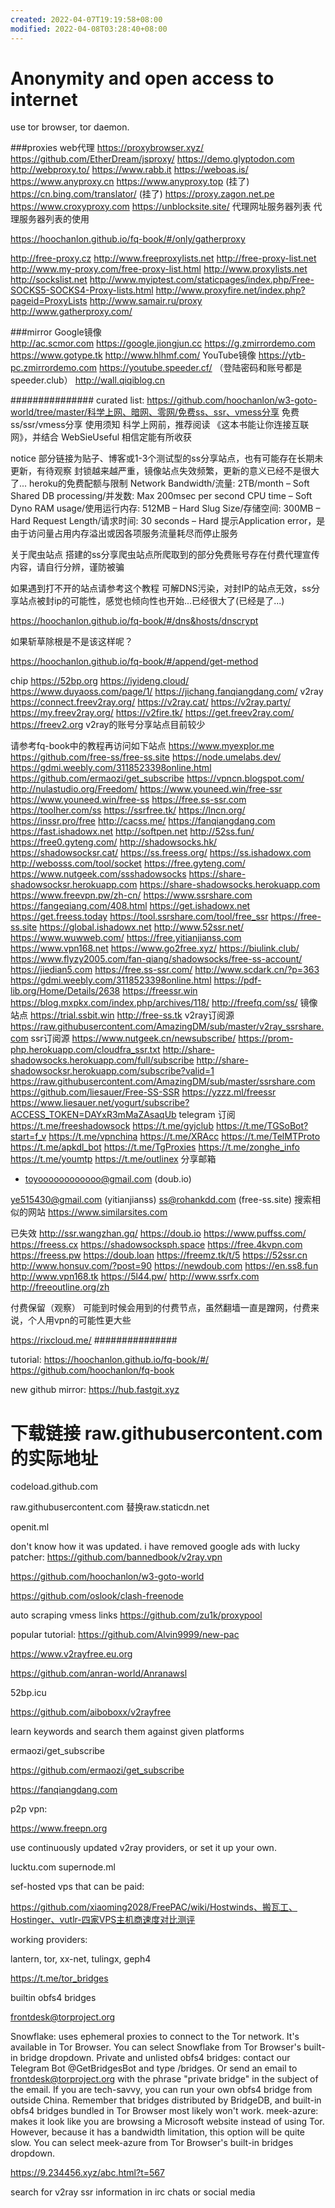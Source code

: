 ```yaml
---
created: 2022-04-07T19:19:58+08:00
modified: 2022-04-08T03:28:40+08:00
---
```


# Anonymity and open access to internet

use tor browser, tor daemon.

###proxies
web代理
https://proxybrowser.xyz/
https://github.com/EtherDream/jsproxy/
https://demo.glyptodon.com
http://webproxy.to/
https://www.rabb.it
https://weboas.is/
https://www.anyproxy.cn
https://www.anyproxy.top (挂了)
https://cn.bing.com/translator/ (挂了)
https://proxy.zagon.net.pe
https://www.croxyproxy.com
https://unblocksite.site/
代理网址服务器列表
代理服务器列表的使用

https://hoochanlon.github.io/fq-book/#/only/gatherproxy

http://free-proxy.cz
http://www.freeproxylists.net
http://free-proxy-list.net
http://www.my-proxy.com/free-proxy-list.html
http://www.proxylists.net
http://sockslist.net
http://www.myiptest.com/staticpages/index.php/Free-SOCKS5-SOCKS4-Proxy-lists.html
http://www.proxyfire.net/index.php?pageid=ProxyLists
http://www.samair.ru/proxy
http://www.gatherproxy.com/

###mirror
Google镜像  
http://ac.scmor.com
https://google.jiongjun.cc
https://g.zmirrordemo.com
https://www.gotype.tk
http://www.hlhmf.com/
YouTube镜像
https://ytb-pc.zmirrordemo.com
https://youtube.speeder.cf/ （登陆密码和账号都是speeder.club）
http://wall.qiqiblog.cn

###############
curated list:
https://github.com/hoochanlon/w3-goto-world/tree/master/科学上网、暗网、零网/免费ss、ssr、vmess分享
免费ss/ssr/vmess分享
使用须知
科学上网前，推荐阅读 《这本书能让你连接互联网》，并结合 WebSieUseful 相信定能有所收获

notice
部分链接为贴子、博客或1-3个测试型的ss分享站点，也有可能存在长期未更新，有待观察
封锁越来越严重，镜像站点失效频繁，更新的意义已经不是很大了...
heroku的免费配额与限制
Network Bandwidth/流量: 2TB/month – Soft
Shared DB processing/并发数: Max 200msec per second CPU time – Soft
Dyno RAM usage/使用运行内存: 512MB – Hard
Slug Size/存储空间: 300MB – Hard
Request Length/请求时间: 30 seconds – Hard
提示Application error，是由于访问量占用内存溢出或因各项服务流量耗尽而停止服务

关于爬虫站点
搭建的ss分享爬虫站点所爬取到的部分免费账号存在付费代理宣传内容，请自行分辨，谨防被骗

如果遇到打不开的站点请参考这个教程
可解DNS污染，对封IP的站点无效，ss分享站点被封ip的可能性，感觉也倾向性也开始...已经很大了(已经是了...)

https://hoochanlon.github.io/fq-book/#/dns&hosts/dnscrypt

如果斩草除根是不是该这样呢？

https://hoochanlon.github.io/fq-book/#/append/get-method

chip
https://52bp.org
https://iyideng.cloud/
https://www.duyaoss.com/page/1/
https://jichang.fanqiangdang.com/
v2ray
https://connect.freev2ray.org/
https://v2ray.cat/
https://v2ray.party/
https://my.freev2ray.org/
https://v2fire.tk/
https://get.freev2ray.com/
https://freev2.org
v2ray的账号分享站点目前较少

请参考fq-book中的教程再访问如下站点
https://www.myexplor.me
https://github.com/free-ss/free-ss.site
https://node.umelabs.dev/
https://gdmi.weebly.com/3118523398online.html
https://github.com/ermaozi/get_subscribe
https://vpncn.blogspot.com/
http://nulastudio.org/Freedom/
https://www.youneed.win/free-ssr
https://www.youneed.win/free-ss
https://free.ss-ssr.com
https://toolher.com/ss
https://ssrfree.tk/
https://lncn.org/
https://inssr.pro/free
http://cacss.me/
https://fanqiangdang.com
https://fast.ishadowx.net
http://softpen.net
http://52ss.fun/
https://free0.gyteng.com/
http://shadowsocks.hk/
https://shadowsocksr.cat/
https://ss.freess.org/
https://ss.ishadowx.com
http://webosss.com/tool/socket
https://free.gyteng.com/
https://www.nutgeek.com/ssshadowsocks
https://share-shadowsocksr.herokuapp.com
https://share-shadowsocks.herokuapp.com
https://www.freevpn.pw/zh-cn/
https://www.ssrshare.com
https://fangeqiang.com/408.html
https://get.ishadowx.net
https://get.freess.today
https://tool.ssrshare.com/tool/free_ssr
https://free-ss.site
https://global.ishadowx.net
http://www.52ssr.net/
https://www.wuwweb.com/
https://free.yitianjianss.com
https://www.vpn168.net
https://www.go2free.xyz/
https://biulink.club/
https://www.flyzy2005.com/fan-qiang/shadowsocks/free-ss-account/
https://jiedian5.com
https://free.ss-ssr.com/
http://www.scdark.cn/?p=363
https://gdmi.weebly.com/3118523398online.html
https://pdf-lib.org/Home/Details/2638
https://freessr.win
https://blog.mxpkx.com/index.php/archives/118/
http://freefq.com/ss/
镜像站点
https://trial.ssbit.win
http://free-ss.tk
v2ray订阅源
https://raw.githubusercontent.com/AmazingDM/sub/master/v2ray_ssrshare.com
ssr订阅源
https://www.nutgeek.cn/newsubscribe/
https://prom-php.herokuapp.com/cloudfra_ssr.txt
http://share-shadowsocks.herokuapp.com/full/subscribe
http://share-shadowsocksr.herokuapp.com/subscribe?valid=1
https://raw.githubusercontent.com/AmazingDM/sub/master/ssrshare.com
https://github.com/liesauer/Free-SS-SSR
https://yzzz.ml/freessr
https://www.liesauer.net/yogurt/subscribe?ACCESS_TOKEN=DAYxR3mMaZAsaqUb
telegram 订阅
https://t.me/freeshadowsock
https://t.me/gyjclub
https://t.me/TGSoBot?start=f_v
https://t.me/vpnchina
https://t.me/XRAcc
https://t.me/TelMTProto
https://t.me/apkdl_bot
https://t.me/TgProxies
https://t.me/zonghe_info
https://t.me/youmtp
https://t.me/outlinex
分享邮箱
* toyoooooooooooo@gmail.com (doub.io)

ye515430@gmail.com (yitianjianss)
ss@rohankdd.com (free-ss.site)
搜索相似的网站
https://www.similarsites.com

已失效
http://ssr.wangzhan.gq/
https://doub.io
https://www.puffss.com/ https://freess.cx
https://shadowsocksph.space
https://free.4kvpn.com
https://freess.pw
https://doub.loan
https://freemz.tk/t/5
https://52ssr.cn
http://www.honsuv.com/?post=90
https://newdoub.com
https://en.ss8.fun
http://www.vpn168.tk
https://5l44.pw/
http://www.ssrfx.com
http://freeoutline.org/zh

付费保留（观察）
可能到时候会用到的付费节点，虽然翻墙一直是蹭网，付费来说，个人用vpn的可能性更大些

https://rixcloud.me/
###############

tutorial:
https://hoochanlon.github.io/fq-book/#/
https://github.com/hoochanlon/fq-book

new github mirror:
https://hub.fastgit.xyz

# 下载链接 raw.githubusercontent.com 的实际地址
codeload.github.com

raw.githubusercontent.com 替换raw.staticdn.net

openit.ml

don't know how it was updated. i have removed google ads with lucky patcher:
https://github.com/bannedbook/v2ray.vpn

https://github.com/hoochanlon/w3-goto-world

https://github.com/oslook/clash-freenode

auto scraping vmess links
https://github.com/zu1k/proxypool

popular tutorial:
https://github.com/Alvin9999/new-pac

https://www.v2rayfree.eu.org

https://github.com/anran-world/Anranawsl

52bp.icu

https://github.com/aiboboxx/v2rayfree

learn keywords and search them against given platforms

ermaozi/get_subscribe

https://github.com/ermaozi/get_subscribe

https://fanqiangdang.com

p2p vpn:

https://www.freepn.org

use continuously updated v2ray providers, or set it up your own.

lucktu.com supernode.ml

sef-hosted vps that can be paid:

https://github.com/xiaoming2028/FreePAC/wiki/Hostwinds、搬瓦工、Hostinger、vutlr-四家VPS主机商速度对比测评

working providers:

lantern, tor, xx-net, tulingx, geph4

https://t.me/tor_bridges

builtin obfs4 bridges

frontdesk@torproject.org

Snowflake: uses ephemeral proxies to connect to the Tor network. It's available in Tor Browser. You can select Snowflake from Tor Browser's built-in bridge dropdown.
    Private and unlisted obfs4 bridges: contact our Telegram Bot @GetBridgesBot and type /bridges. Or send an email to frontdesk@torproject.org with the phrase "private bridge" in the subject of the email. If you are tech-savvy, you can run your own obfs4 bridge from outside China. Remember that bridges distributed by BridgeDB, and built-in obfs4 bridges bundled in Tor Browser most likely won't work.
    meek-azure: makes it look like you are browsing a Microsoft website instead of using Tor. However, because it has a bandwidth limitation, this option will be quite slow. You can select meek-azure from Tor Browser's built-in bridges dropdown.

https://9.234456.xyz/abc.html?t=567

search for v2ray ssr information in irc chats or social media
